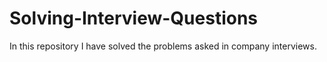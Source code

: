 # Solving-Interview-Questions
In this repository I have solved the problems asked in company interviews.
